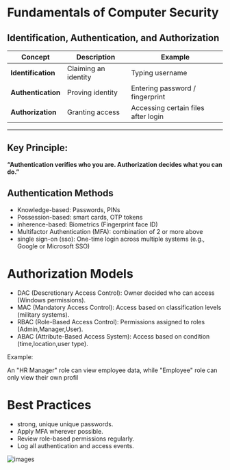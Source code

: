 # Fundamentals of Computer Security

## Identification, Authentication, and Authorization

| Concept | Description | Example |
|----------|--------------|----------|
| **Identification** | Claiming an identity | Typing username |
| **Authentication** | Proving identity | Entering password / fingerprint |
| **Authorization** | Granting access | Accessing certain files after login |

---

## Key Principle:
**“Authentication verifies who you are. Authorization decides what you can do.”**


##  Authentication Methods

- Knowledge-based: Passwords, PINs
- Possession-based: smart cards, OTP tokens
- inherence-based: Biometrics (Fingerprint face ID)
- Multifactor Authentication (MFA): combination of 2 or more above
- single sign-on (sso): One-time login across multiple systems (e.g., Google or Microsoft SSO)

# Authorization Models
- DAC (Descretionary Access Control): Owner decided who can access (Windows permissions).
- MAC (Mandatory Access Control): Access based on classification levels (military systems).
- RBAC (Role-Based Access Control): Permissions assigned to roles (Admin,Manager,User).
- ABAC (Attribute-Based Access System): Access based on condition (time,location,user type).

Example:

An "HR Manager" role can view employee data, while "Employee" role can only view their own profil

# Best Practices
- strong, unique unique passwords.
- Apply MFA wherever possible.
- Review role-based permissions regularly.
- Log all authentication and access events.


![images](https://github.com/user-attachments/assets/f0fbf615-ff0e-48cf-83ea-988f047b1ac0)
